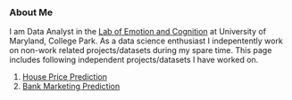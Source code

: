 ### About Me

I am Data Analyst in the [Lab of Emotion and Cognition](http://lce.umd.edu/) at University of Maryland, College Park. As a data science enthusiast I indepentently work on non-work related projects/datasets during my spare time. This page includes following independent projects/datasets I have worked on.

1. [House Price Prediction](https://github.com/limbachia/data-science/tree/master/Capstone-01)
2. [Bank Marketing Prediction](https://www.kaggle.com/henriqueyamahata/bank-marketing)
